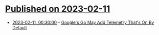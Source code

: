# [Published on 2023-02-11](index.md)

* [2023-02-11, 00:30:00](https://developers.slashdot.org/story/23/02/10/2252228/googles-go-may-add-telemetry-thats-on-by-default?utm_source=rss1.0mainlinkanon&utm_medium=feed) - [Google's Go May Add Telemetry That's On By Default](https://developers.slashdot.org/story/23/02/10/2252228/googles-go-may-add-telemetry-thats-on-by-default?utm_source=rss1.0mainlinkanon&utm_medium=feed)

